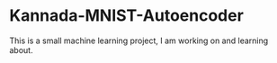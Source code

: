 # Kannada-MNIST-Autoencoder
This is a small machine learning project, I am working on and learning about. 
